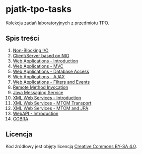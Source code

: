 # pjatk-tpo-tasks

Kolekcja zadań laboratoryjnych z przedmiotu TPO.

## Spis treści

1. [Non-Blocking I/O](task01)
2. [Client/Server based on NIO](task02)
3. [Web Applications - Introduction](task03)
4. [Web Applications - MVC](task04)
5. [Web Applications - Database Access](task05)
6. [Web Applications - AJAX](task06)
7. [Web Applications - Filters and Events](task07)
8. [Remote Method Invocation](task08)
9. [Java Messaging Service](task09)
10. [XML Web Services - Introduction](task10)
11. [XML Web Services - MTOM Transport](task11)
12. [XML Web Services - MTOM and JPA](task12)
13. [WebAPI - Introduction](task13)
14. [COBRA](task14)

## Licencja

Kod źródłowy jest objęty licencją [Creative Commons BY-SA 4.0](LICENSE.txt).
